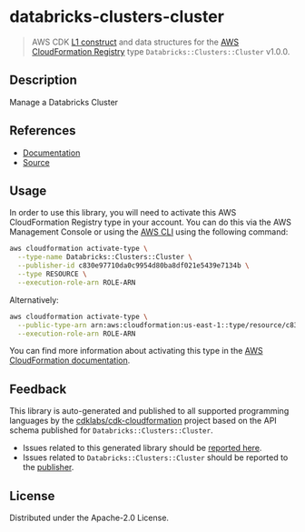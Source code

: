 # databricks-clusters-cluster

> AWS CDK [L1 construct](https://docs.aws.amazon.com/cdk/latest/guide/constructs.html) and data structures for the [AWS CloudFormation Registry](https://docs.aws.amazon.com/AWSCloudFormation/latest/UserGuide/registry.html) type `Databricks::Clusters::Cluster` v1.0.0.

## Description

Manage a Databricks Cluster

## References

* [Documentation](https://github.com/aws-ia/cloudformation-databricks-resource-providers)
* [Source](https://github.com/aws-ia/cloudformation-databricks-resource-providers.git)

## Usage

In order to use this library, you will need to activate this AWS CloudFormation Registry type in your account. You can do this via the AWS Management Console or using the [AWS CLI](https://aws.amazon.com/cli/) using the following command:

```sh
aws cloudformation activate-type \
  --type-name Databricks::Clusters::Cluster \
  --publisher-id c830e97710da0c9954d80ba8df021e5439e7134b \
  --type RESOURCE \
  --execution-role-arn ROLE-ARN
```

Alternatively:

```sh
aws cloudformation activate-type \
  --public-type-arn arn:aws:cloudformation:us-east-1::type/resource/c830e97710da0c9954d80ba8df021e5439e7134b/Databricks-Clusters-Cluster \
  --execution-role-arn ROLE-ARN
```

You can find more information about activating this type in the [AWS CloudFormation documentation](https://docs.aws.amazon.com/AWSCloudFormation/latest/UserGuide/registry-public.html).

## Feedback

This library is auto-generated and published to all supported programming languages by the [cdklabs/cdk-cloudformation](https://github.com/cdklabs/cdk-cloudformation) project based on the API schema published for `Databricks::Clusters::Cluster`.

* Issues related to this generated library should be [reported here](https://github.com/cdklabs/cdk-cloudformation/issues/new?title=Issue+with+%40cdk-cloudformation%2Fdatabricks-clusters-cluster+v1.0.0).
* Issues related to `Databricks::Clusters::Cluster` should be reported to the [publisher](https://github.com/aws-ia/cloudformation-databricks-resource-providers).

## License

Distributed under the Apache-2.0 License.
